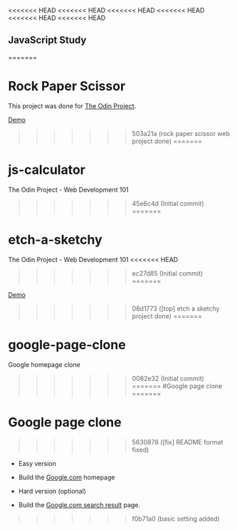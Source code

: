 <<<<<<< HEAD
<<<<<<< HEAD
<<<<<<< HEAD
<<<<<<< HEAD
<<<<<<< HEAD
<<<<<<< HEAD
## JavaScript Study

=======
# Rock Paper Scissor

This project was done for [The Odin Project](https://www.theodinproject.com).

[Demo](http://jioneeu.com/toy-projects/rock-paper-scissor/src)
>>>>>>> 503a21a (rock paper scissor web project done)
=======
# js-calculator
The Odin Project - Web Development 101
>>>>>>> 45e6c4d (Initial commit)
=======
# etch-a-sketchy
The Odin Project - Web Development 101
<<<<<<< HEAD
>>>>>>> ec27d85 (Initial commit)
=======

[Demo](http://jioneeu.com/toy-projects/etch-a-sketchy/src)
>>>>>>> 08d1773 ([top] etch a sketchy project done)
=======
# google-page-clone
Google homepage clone
>>>>>>> 0082e32 (Initial commit)
=======
#Google page clone
=======
# Google page clone
>>>>>>> 5630878 ([fix] README format fixed)
- Easy version
 + Build the [Google.com](https://www.google.com/) homepage

- Hard version (optional)
 + Build the [Google.com search result](https://www.google.com/search?sxsrf=ALeKk02K2p8Z-AaJN7Q5M8tYozdUJztnVw%3A1589100497137&ei=0b-3Xsf4B82xmAWhgae4Ag&q=hire+me&oq=hire+me&gs_lcp=CgZwc3ktYWIQAzICCAAyAggAMgIIADICCAAyAggAMgIIADICCAAyAggAMgIIADICCAA6BAgjECc6DQguEEMQiwMQmAMQqAM6BAgAEEM6EQguEMcBEKMCEIsDEKcDEKgDOgUIABCRAjoLCC4QiwMQqAMQnQM6EQguEMcBEKMCEIsDEKgDEKcDOgsILhCLAxCoAxCkAzoLCC4QiwMQqAMQowM6CwguEIsDEJ0DEKgDUPEFWIA3YNM3aABwAHgAgAGJBYgBwBeSAQswLjEuMy4xLjAuM5gBAKABAaoBB2d3cy13aXq4AQI&sclient=psy-ab&ved=0ahUKEwiHpZPV9KjpAhXNGKYKHaHACScQ4dUDCAw&uact=5)  page.
>>>>>>> f0b71a0 (basic setting added)
